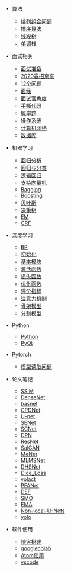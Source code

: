 
* 算法
  * [排列组合问题](./docs/算法/排列组合问题.md)
  * [排序算法](./docs/算法/排序算法.md)
  * [线段树](./docs/算法/线段树.md)
  * [单调栈](./docs/算法/单调栈.md)

* 面试相关
  * [面试准备](./docs/面试/a-1备战面试.md)
  * [2020春招京东](./docs/面试/京东.md)
  * [12个问题](./docs/面试/12个问题.md)
  * [面经](./docs/面试/面经.md)
  * [面试官角度](./docs/面试/面试官角度.md)
  * [手撕代码](./docs/面试/手撕代码.md)
  * [概率题](./docs/面试/概率题.md)
  * [操作系统](./docs/面试/操作系统.md)
  * [计算机网络](./docs/面试/计算机网络.md)
  * [数据库](./docs/面试/数据库.md)
* 机器学习

  * [回归分析](./docs/机器学习/2019-4-4-回归分析.md)
  * [回归与分类](./docs/机器学习/2019-4-18-回归与分类.md)
  * [逻辑回归](./docs/机器学习/LR.md)
  * [支持向量机](./docs/机器学习/SVM.md)
  * [Bagging](./docs/机器学习/Bagging.md)
  * [Boosting](./docs/机器学习/Boosting.md)
  * [贝叶斯](./docs/机器学习/Bayes.md)
  * [决策树](./docs/机器学习/DT.md)
  * [EM](./docs/机器学习/EM.md)
  * [CRF](./docs/机器学习/CRF.md)



* 深度学习
  * [BP](./docs/深度学习/BP.md)
  * [初始化](./docs/深度学习/初始化.md)
  * [基本模块](./docs/深度学习/基本模块.md)
  * [激活函数](./docs/深度学习/激活函数.md)
  * [损失函数](./docs/深度学习/损失函数.md)
  * [优化函数](./docs/深度学习/优化函数.md)
  * [评价指标](./docs/深度学习/评价指标.md)
  * [注意力机制](./docs/深度学习/注意力机制.md)
  * [骨架模型](./docs/深度学习/骨架模型.md)
  * [分割模型](./docs/深度学习/分割模型.md)


* Python

  * [Python](./docs/Python/e-1Python.md)
  * [PyQt](./docs/Python/pyqtbug.md)

* Pytorch

  * [模型读取问题](./docs/Pytorch/2019-4-15-pytorch模型读取问题.md)
* 论文笔记

  * [SSIM](./docs/论文笔记/SSIM.md)
  * [DenseNet](./docs/论文笔记/DenseNet.md)
  * [basnet](./docs/论文笔记/BASNet.md)
  * [CPDNet](./docs/论文笔记/CPDNet.md)
  * [U-net](./docs/论文笔记/U-net.md)
  * [SENet](./docs/论文笔记/SENet.md)
  * [SCNet](./docs/论文笔记/SCNet.md)
  * [DPN](./docs/论文笔记/DPN.md)
  * [ResNet](./docs/论文笔记/ResNet.md)
  * [SalGAN](./docs/论文笔记/SalGAN.md)
  * [MeNet](./docs/论文笔记/MENet.md)
  * [MLMSNet](./docs/论文笔记/MLMSNet.md)
  * [DHSNet](./docs/论文笔记/DHSNet.md)
  * [Dice_Loss](./docs/论文笔记/Dice_loss.md)
  * [yolact](./docs/论文笔记/yolact.md)
  * [PFANet](./docs/论文笔记/fpa.md)
  * [DEF](./docs/论文笔记/def.md)
  * [SMO](./docs/论文笔记/smo.md)
  * [EMA](./docs/论文笔记/EMA.md)
  * [Non-local-U-Nets](./docs/论文笔记/Non-local-U-Nets.md)
  * [yolo](./docs/论文笔记/yolo系列.md)
  


* 软件使用
  * [博客搭建](./docs/软件问题/2019-4-15-个人博客搭建脱坑路.md)
  * [googlecolab](./docs/软件问题/googlecolab.md)
  * [Atom使用](./docs/软件问题/Atom使用.md)
  * [vscode](./docs/软件问题/vscode使用.md)
